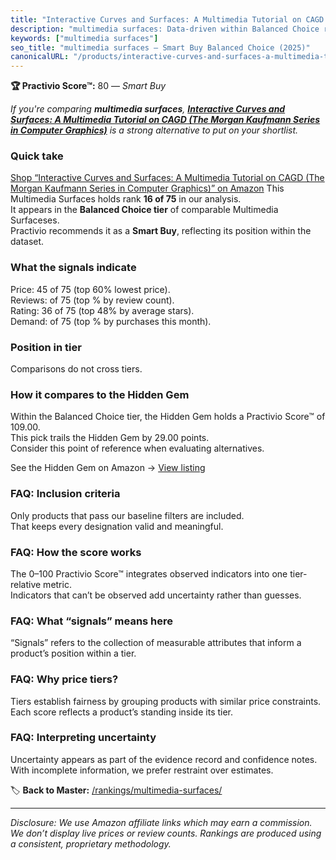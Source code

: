 ```yaml
---
title: "Interactive Curves and Surfaces: A Multimedia Tutorial on CAGD (The Morgan Kaufmann Series in Computer Graphics)"
description: "multimedia surfaces: Data-driven within Balanced Choice ranking using the Practivio Score™. Positioned by quality, value, demand, findability, momentum."
keywords: ["multimedia surfaces"]
seo_title: "multimedia surfaces — Smart Buy Balanced Choice (2025)"
canonicalURL: "/products/interactive-curves-and-surfaces-a-multimedia-tutorial-on-cagd-the-morgan-kaufmann-series-in-computer-graphics-B008CEO7DM/"
---
```


**🏆 Practivio Score™:** 80 — _Smart Buy_


*If you're comparing **multimedia surfaces**, **[Interactive Curves and Surfaces: A Multimedia Tutorial on CAGD (The Morgan Kaufmann Series in Computer Graphics)](https://www.amazon.com/dp/B008CEO7DM?tag=practivio-20)** is a strong alternative to put on your shortlist.*
### Quick take
[Shop “Interactive Curves and Surfaces: A Multimedia Tutorial on CAGD (The Morgan Kaufmann Series in Computer Graphics)” on Amazon](https://www.amazon.com/dp/B008CEO7DM?tag=practivio-20)
This Multimedia Surfaces holds rank **16 of 75** in our analysis.  
It appears in the **Balanced Choice tier** of comparable Multimedia Surfaceses.  
Practivio recommends it as a **Smart Buy**, reflecting its position within the dataset.

### What the signals indicate
Price: 45 of 75 (top 60% lowest price).  
Reviews:  of 75 (top % by review count).  
Rating: 36 of 75 (top 48% by average stars).  
Demand:  of 75 (top % by purchases this month).

### Position in tier
Comparisons do not cross tiers.

### How it compares to the Hidden Gem
Within the Balanced Choice tier, the Hidden Gem holds a Practivio Score™ of 109.00.  
This pick trails the Hidden Gem by 29.00 points.  
Consider this point of reference when evaluating alternatives.  

See the Hidden Gem on Amazon → [View listing](https://www.amazon.com/dp/B00BOQZ2OS?tag=practivio-20)

### FAQ: Inclusion criteria
Only products that pass our baseline filters are included.  
That keeps every designation valid and meaningful.

### FAQ: How the score works
The 0–100 Practivio Score™ integrates observed indicators into one tier-relative metric.  
Indicators that can’t be observed add uncertainty rather than guesses.

### FAQ: What “signals” means here
“Signals” refers to the collection of measurable attributes that inform a product’s position within a tier.

### FAQ: Why price tiers?
Tiers establish fairness by grouping products with similar price constraints.  
Each score reflects a product’s standing inside its tier.

### FAQ: Interpreting uncertainty
Uncertainty appears as part of the evidence record and confidence notes.  
With incomplete information, we prefer restraint over estimates.


🏷️ **Back to Master:** [/rankings/multimedia-surfaces/](/rankings/multimedia-surfaces/)

---
_Disclosure: We use Amazon affiliate links which may earn a commission. We don’t display live prices or review counts. Rankings are produced using a consistent, proprietary methodology._
